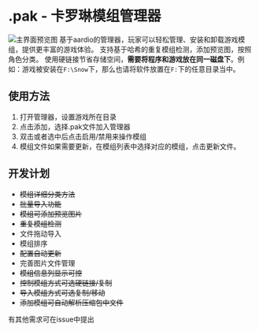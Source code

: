 # .pak - 卡罗琳模组管理器

![主界面预览图](https://github.com/5Jbgr/carolineModCtrl/blob/main/img/mainui.png)
基于aardio的管理器，玩家可以轻松管理、安装和卸载游戏模组，提供更丰富的游戏体验。
支持基于哈希的重复模组检测，添加预览图，按照角色分类。
使用硬链接节省存储空间，**需要将程序和游戏放在同一磁盘下**。例如：游戏被安装在```F:\Snow```下，那么也请将软件放置在```F:```下的任意目录当中。

## 使用方法

1. 打开管理器，设置游戏所在目录
2. 点击添加，选择.pak文件加入管理器
3. 双击或者选中后点击启用/禁用来操作模组
4. 模组文件如果需要更新，在模组列表中选择对应的模组，点击更新文件。

## 开发计划

+ ~~模组详细分类方法~~
+ ~~批量导入功能~~
+ ~~模组可添加预览图片~~
+ ~~重复模组检测~~
+ 文件拖动导入
+ 模组排序
+ ~~配置自动更新~~
+ 完善图片文件管理
+ ~~模组信息列显示可控~~
+ ~~控制模组方式可选硬链接/复制~~
+ ~~导入模组方式可选复制/移动~~
+ ~~添加模组可自动解析压缩包中文件~~

有其他需求可在issue中提出
